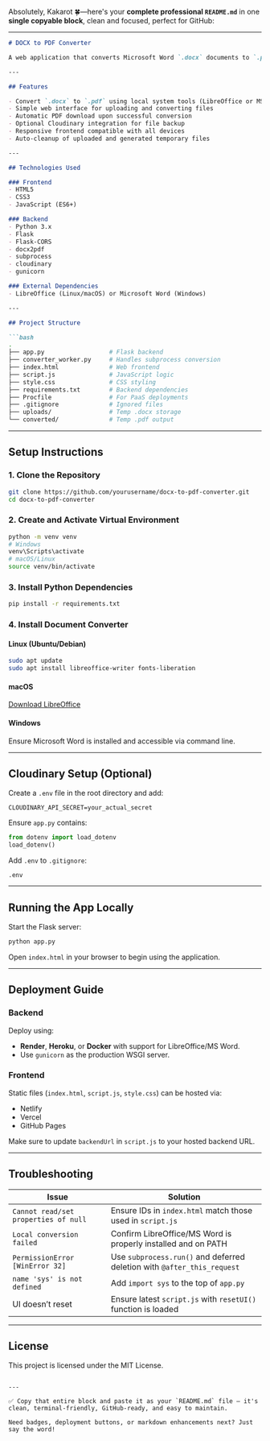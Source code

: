Absolutely, Kakarot 🍀—here's your **complete professional `README.md`** in one **single copyable block**, clean and focused, perfect for GitHub:

---

````markdown
# DOCX to PDF Converter

A web application that converts Microsoft Word `.docx` documents to `.pdf` format. Built with a Flask backend and a responsive frontend. Conversion is handled locally using LibreOffice or Microsoft Word, with optional Cloudinary backup for each converted file.

---

## Features

- Convert `.docx` to `.pdf` using local system tools (LibreOffice or MS Word)
- Simple web interface for uploading and converting files
- Automatic PDF download upon successful conversion
- Optional Cloudinary integration for file backup
- Responsive frontend compatible with all devices
- Auto-cleanup of uploaded and generated temporary files

---

## Technologies Used

### Frontend
- HTML5
- CSS3
- JavaScript (ES6+)

### Backend
- Python 3.x
- Flask
- Flask-CORS
- docx2pdf
- subprocess
- cloudinary
- gunicorn

### External Dependencies
- LibreOffice (Linux/macOS) or Microsoft Word (Windows)

---

## Project Structure

```bash
.
├── app.py                  # Flask backend
├── converter_worker.py     # Handles subprocess conversion
├── index.html              # Web frontend
├── script.js               # JavaScript logic
├── style.css               # CSS styling
├── requirements.txt        # Backend dependencies
├── Procfile                # For PaaS deployments
├── .gitignore              # Ignored files
├── uploads/                # Temp .docx storage
└── converted/              # Temp .pdf output
````

---

## Setup Instructions

### 1. Clone the Repository

```bash
git clone https://github.com/yourusername/docx-to-pdf-converter.git
cd docx-to-pdf-converter
```

### 2. Create and Activate Virtual Environment

```bash
python -m venv venv
# Windows
venv\Scripts\activate
# macOS/Linux
source venv/bin/activate
```

### 3. Install Python Dependencies

```bash
pip install -r requirements.txt
```

### 4. Install Document Converter

#### Linux (Ubuntu/Debian)

```bash
sudo apt update
sudo apt install libreoffice-writer fonts-liberation
```

#### macOS

[Download LibreOffice](https://www.libreoffice.org/download/download/)

#### Windows

Ensure Microsoft Word is installed and accessible via command line.

---

## Cloudinary Setup (Optional)

Create a `.env` file in the root directory and add:

```env
CLOUDINARY_API_SECRET=your_actual_secret
```

Ensure `app.py` contains:

```python
from dotenv import load_dotenv
load_dotenv()
```

Add `.env` to `.gitignore`:

```
.env
```

---

## Running the App Locally

Start the Flask server:

```bash
python app.py
```

Open `index.html` in your browser to begin using the application.

---

## Deployment Guide

### Backend

Deploy using:

* **Render**, **Heroku**, or **Docker** with support for LibreOffice/MS Word.
* Use `gunicorn` as the production WSGI server.

### Frontend

Static files (`index.html`, `script.js`, `style.css`) can be hosted via:

* Netlify
* Vercel
* GitHub Pages

Make sure to update `backendUrl` in `script.js` to your hosted backend URL.

---

## Troubleshooting

| Issue                                | Solution                                                                |
| ------------------------------------ | ----------------------------------------------------------------------- |
| `Cannot read/set properties of null` | Ensure IDs in `index.html` match those used in `script.js`              |
| `Local conversion failed`            | Confirm LibreOffice/MS Word is properly installed and on PATH           |
| `PermissionError [WinError 32]`      | Use `subprocess.run()` and deferred deletion with `@after_this_request` |
| `name 'sys' is not defined`          | Add `import sys` to the top of `app.py`                                 |
| UI doesn’t reset                     | Ensure latest `script.js` with `resetUI()` function is loaded           |

---

## License

This project is licensed under the MIT License.

```

---

✅ Copy that entire block and paste it as your `README.md` file — it's clean, terminal-friendly, GitHub-ready, and easy to maintain.

Need badges, deployment buttons, or markdown enhancements next? Just say the word!
```
